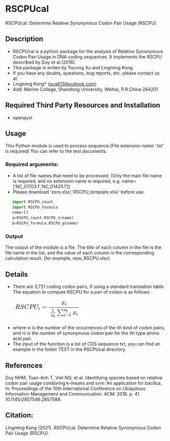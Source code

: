# RSCPUcal
RSCPUcal: Determine Relative Synonymous Codon Pair Usage (RSCPU)
## Description
- RSCPUcal is a python package for the analysis of Relative Synonymous Codon Pair Usage in DNA coding sequences. It implements the RSCPU described by Duy et al.(2016).
- This package is writen by Yucong Xu and Lingming Kong.
- If you have any doubts, questions, bug reports, etc. please contact us at:
- Lingming Kong* (acq613@outlook.com)
- Add: Marine College, Shandong University, Weihai, P.R.China 264201
## Required Third Party Resources and Installation
- openpyxl
## Usage
This Python module is used to process sequence.(File extension name '.txt' is required) You can refer to the test documents.
### Required arguments:
- A list of file names that need to be processed. (Only the main file name is required, and no extension name is required, e.g. name=[‘NC_01703.1’,’NC_01425.1’])
- Please download 'zero.xlsx','RSCPU_template.xlsx' before use.
```Python
   import RSCPU_count
   import RSCPU_formula
   name=[]
   a=RSCPU_count.RSCPU_s(name)
   b=RSCPU_formula.RSCPU_g(name)
```
### Output
The output of the module is a file. The title of each column in the file is the file name in the list, and the value of each column is the corresponding calculation result. (for example, new_RSCPU.xlsx)
## Details
- There are 3,721 coding codon pairs, if using a standard translation table. The equation to compute RSCPU for a pair of codon is as follows:
![formula](https://raw.githubusercontent.com/canacexu/RSCPUcal/main/formula.jpg)
- where xi is the number of the occurrences of the ith kind of codon pairs, and ni is the number of synonymous codon pair for the ith type amino acid pair.
- The input of the function is a list of CDS sequence txt, you can find an example in the folder TEST in the RSCPUcal directory.
## References
Duy NHM, Tuan-Anh T, Viet NQ, et al. Identifying species based on relative codon pair usage combining k-means and svm: An application for bacillus. In: Proceedings of the 10th International Conference on Ubiquitous Information Management and Communication. ACM: 2016. p. 41. 10.1145/2857546.2857588.
## Citation:
Lingming Kong (2021). RSCPUcal: Determine Relative Synonymous Codon Pair Usage (RSCPU).

